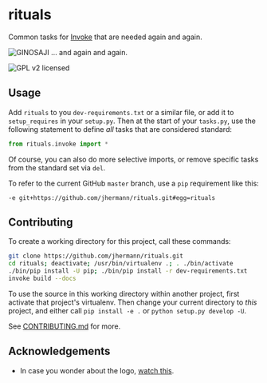 # rituals

Common tasks for [Invoke](http://www.pyinvoke.org/) that are needed again and again.

![GINOSAJI](https://raw.githubusercontent.com/jhermann/rituals/master/static/img/logo-200.png) … and again and again.

![GPL v2 licensed](http://img.shields.io/badge/license-GPL_v2-red.svg)


## Usage

Add `rituals` to you `dev-requirements.txt` or a similar file,
or add it to `setup_requires` in your `setup.py`.
Then at the start of your `tasks.py`, use the following statement to define _all_ tasks that are considered standard:

```py
from rituals.invoke import *
```

Of course, you can also do more selective imports, or remove specific tasks from the standard set via `del`.

To refer to the current GitHub ``master`` branch, use a ``pip`` requirement like this:

```
-e git+https://github.com/jhermann/rituals.git#egg=rituals
```


## Contributing

To create a working directory for this project, call these commands:

```sh
git clone https://github.com/jhermann/rituals.git
cd rituals; deactivate; /usr/bin/virtualenv .; . ./bin/activate
./bin/pip install -U pip; ./bin/pip install -r dev-requirements.txt
invoke build --docs
```

To use the source in this working directory within another project,
first activate that project's virtualenv.
Then change your current directory to _this_ project,
and either call ``pip install -e .`` or ``python setup.py develop -U``.

See [CONTRIBUTING.md](https://github.com/jhermann/rituals/blob/master/CONTRIBUTING.md) for more.


## Acknowledgements

* In case you wonder about the logo, [watch this](http://youtu.be/9VDvgL58h_Y).
